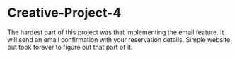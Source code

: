 # Creative-Project-4

The hardest part of this project was that implementing the email feature. It will send an email confirmation with your reservation details. Simple website but took forever to figure out that part of it.
